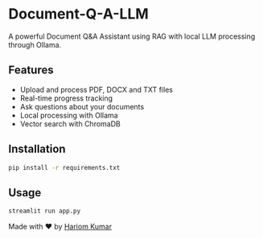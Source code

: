 # Document-Q-A-LLM

A powerful Document Q&A Assistant using RAG with local LLM processing through Ollama.

## Features
- Upload and process PDF, DOCX and TXT files
- Real-time progress tracking
- Ask questions about your documents
- Local processing with Ollama
- Vector search with ChromaDB

## Installation
```bash
pip install -r requirements.txt
```

## Usage
```bash
streamlit run app.py
```

Made with ❤️ by [Hariom Kumar](https://github.com/hari7261)
